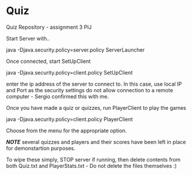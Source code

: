 Quiz
====

Quiz Repository - assignment 3 PIJ


Start Server with..

java -Djava.security.policy=server.policy ServerLauncher


Once connected, start SetUpClient

java -Djava.security.policy=client.policy SetUpClient

enter the ip address of the server to connect to. In this case, use local IP and Port as the security settings do not allow connection
to a remote computer - Sergio confirmed this with me.

Once you have made a quiz or quizzes, run PlayerClient to play the games

java -Djava.security.policy=client.policy PlayerClient

Choose from the menu for the appropriate option. 

***NOTE*** several quizzes and players and their scores have been left in place for demonstartion purposes. 

To wipe these simply, STOP server if running, then delete contents from both Quiz.txt and PlayerStats.txt - Do not delete the files themselves :)
